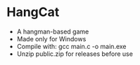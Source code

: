 # HangCat
- A hangman-based game
- Made only for Windows
- Compile with: gcc main.c -o main.exe
- Unzip public.zip for releases before use

